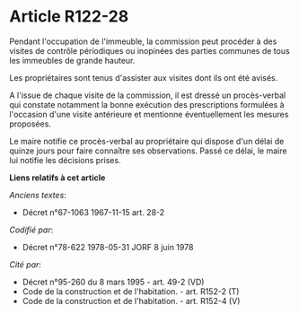 # Article R122-28

Pendant l'occupation de l'immeuble, la commission peut procéder à des visites de contrôle périodiques ou inopinées des
parties communes de tous les immeubles de grande hauteur.

Les propriétaires sont tenus d'assister aux visites dont ils ont été avisés.

A l'issue de chaque visite de la commission, il est dressé un procès-verbal qui constate notamment la bonne exécution des
prescriptions formulées à l'occasion d'une visite antérieure et mentionne éventuellement les mesures proposées.

Le maire notifie ce procès-verbal au propriétaire qui dispose d'un délai de quinze jours pour faire connaître ses
observations. Passé ce délai, le maire lui notifie les décisions prises.

**Liens relatifs à cet article**

_Anciens textes_:

  - Décret n°67-1063 1967-11-15 art. 28-2

_Codifié par_:

  - Décret n°78-622 1978-05-31 JORF 8 juin 1978

_Cité par_:

  - Décret n°95-260 du 8 mars 1995 - art. 49-2 (VD)
  - Code de la construction et de l'habitation. - art. R152-2 (T)
  - Code de la construction et de l'habitation. - art. R152-4 (V)
